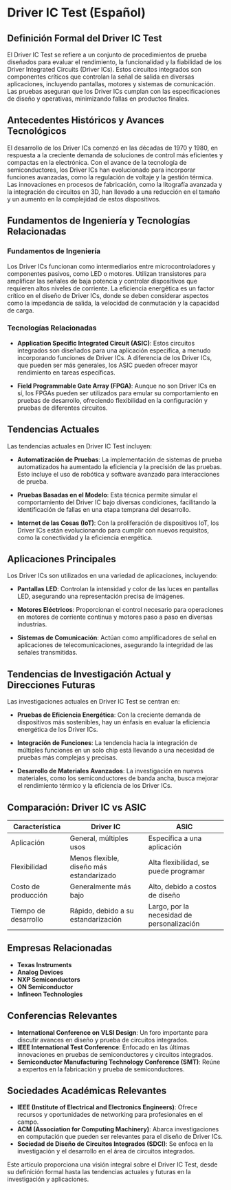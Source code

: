 # Driver IC Test (Español)

## Definición Formal del Driver IC Test

El Driver IC Test se refiere a un conjunto de procedimientos de prueba diseñados para evaluar el rendimiento, la funcionalidad y la fiabilidad de los Driver Integrated Circuits (Driver ICs). Estos circuitos integrados son componentes críticos que controlan la señal de salida en diversas aplicaciones, incluyendo pantallas, motores y sistemas de comunicación. Las pruebas aseguran que los Driver ICs cumplan con las especificaciones de diseño y operativas, minimizando fallas en productos finales.

## Antecedentes Históricos y Avances Tecnológicos

El desarrollo de los Driver ICs comenzó en las décadas de 1970 y 1980, en respuesta a la creciente demanda de soluciones de control más eficientes y compactas en la electrónica. Con el avance de la tecnología de semiconductores, los Driver ICs han evolucionado para incorporar funciones avanzadas, como la regulación de voltaje y la gestión térmica. Las innovaciones en procesos de fabricación, como la litografía avanzada y la integración de circuitos en 3D, han llevado a una reducción en el tamaño y un aumento en la complejidad de estos dispositivos.

## Fundamentos de Ingeniería y Tecnologías Relacionadas

### Fundamentos de Ingeniería

Los Driver ICs funcionan como intermediarios entre microcontroladores y componentes pasivos, como LED o motores. Utilizan transistores para amplificar las señales de baja potencia y controlar dispositivos que requieren altos niveles de corriente. La eficiencia energética es un factor crítico en el diseño de Driver ICs, donde se deben considerar aspectos como la impedancia de salida, la velocidad de conmutación y la capacidad de carga.

### Tecnologías Relacionadas

- **Application Specific Integrated Circuit (ASIC)**: Estos circuitos integrados son diseñados para una aplicación específica, a menudo incorporando funciones de Driver ICs. A diferencia de los Driver ICs, que pueden ser más generales, los ASIC pueden ofrecer mayor rendimiento en tareas específicas.

- **Field Programmable Gate Array (FPGA)**: Aunque no son Driver ICs en sí, los FPGAs pueden ser utilizados para emular su comportamiento en pruebas de desarrollo, ofreciendo flexibilidad en la configuración y pruebas de diferentes circuitos.

## Tendencias Actuales

Las tendencias actuales en Driver IC Test incluyen:

- **Automatización de Pruebas**: La implementación de sistemas de prueba automatizados ha aumentado la eficiencia y la precisión de las pruebas. Esto incluye el uso de robótica y software avanzado para interacciones de prueba.

- **Pruebas Basadas en el Modelo**: Esta técnica permite simular el comportamiento del Driver IC bajo diversas condiciones, facilitando la identificación de fallas en una etapa temprana del desarrollo.

- **Internet de las Cosas (IoT)**: Con la proliferación de dispositivos IoT, los Driver ICs están evolucionando para cumplir con nuevos requisitos, como la conectividad y la eficiencia energética.

## Aplicaciones Principales

Los Driver ICs son utilizados en una variedad de aplicaciones, incluyendo:

- **Pantallas LED**: Controlan la intensidad y color de las luces en pantallas LED, asegurando una representación precisa de imágenes.

- **Motores Eléctricos**: Proporcionan el control necesario para operaciones en motores de corriente continua y motores paso a paso en diversas industrias.

- **Sistemas de Comunicación**: Actúan como amplificadores de señal en aplicaciones de telecomunicaciones, asegurando la integridad de las señales transmitidas.

## Tendencias de Investigación Actual y Direcciones Futuras

Las investigaciones actuales en Driver IC Test se centran en:

- **Pruebas de Eficiencia Energética**: Con la creciente demanda de dispositivos más sostenibles, hay un énfasis en evaluar la eficiencia energética de los Driver ICs.

- **Integración de Funciones**: La tendencia hacia la integración de múltiples funciones en un solo chip está llevando a una necesidad de pruebas más complejas y precisas.

- **Desarrollo de Materiales Avanzados**: La investigación en nuevos materiales, como los semiconductores de banda ancha, busca mejorar el rendimiento térmico y la eficiencia de los Driver ICs.

## Comparación: Driver IC vs ASIC

| Característica             | Driver IC                                    | ASIC                                       |
|---------------------------|----------------------------------------------|-------------------------------------------|
| Aplicación                 | General, múltiples usos                      | Específica a una aplicación               |
| Flexibilidad               | Menos flexible, diseño más estandarizado    | Alta flexibilidad, se puede programar     |
| Costo de producción        | Generalmente más bajo                        | Alto, debido a costos de diseño            |
| Tiempo de desarrollo       | Rápido, debido a su estandarización         | Largo, por la necesidad de personalización |

## Empresas Relacionadas

- **Texas Instruments**
- **Analog Devices**
- **NXP Semiconductors**
- **ON Semiconductor**
- **Infineon Technologies**

## Conferencias Relevantes

- **International Conference on VLSI Design**: Un foro importante para discutir avances en diseño y prueba de circuitos integrados.
- **IEEE International Test Conference**: Enfocado en las últimas innovaciones en pruebas de semiconductores y circuitos integrados.
- **Semiconductor Manufacturing Technology Conference (SMT)**: Reúne a expertos en la fabricación y prueba de semiconductores.

## Sociedades Académicas Relevantes

- **IEEE (Institute of Electrical and Electronics Engineers)**: Ofrece recursos y oportunidades de networking para profesionales en el campo.
- **ACM (Association for Computing Machinery)**: Abarca investigaciones en computación que pueden ser relevantes para el diseño de Driver ICs.
- **Sociedad de Diseño de Circuitos Integrados (SDCI)**: Se enfoca en la investigación y el desarrollo en el área de circuitos integrados.

Este artículo proporciona una visión integral sobre el Driver IC Test, desde su definición formal hasta las tendencias actuales y futuras en la investigación y aplicaciones.